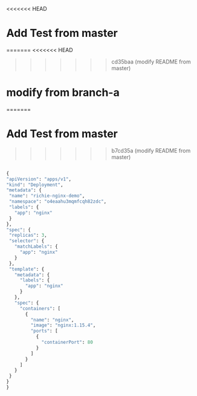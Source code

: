 <<<<<<< HEAD
# Add Test from master
=======
<<<<<<< HEAD
>>>>>>> cd35baa (modify README from master)
# modify from branch-a

=======
# Add Test from master
>>>>>>> b7cd35a (modify README from master)
   ```python
   
   {
  "apiVersion": "apps/v1",
  "kind": "Deployment",
  "metadata": {
    "name": "richie-nginx-demo",
    "namespace": "o4eaahu3mqmfcqh82zdc",
    "labels": {
      "app": "nginx"
    }
  },
  "spec": {
    "replicas": 3,
    "selector": {
      "matchLabels": {
        "app": "nginx"
      }
    },
    "template": {
      "metadata": {
        "labels": {
          "app": "nginx"
        }
      },
      "spec": {
        "containers": [
          {
            "name": "nginx",
            "image": "nginx:1.15.4",
            "ports": [
              {
                "containerPort": 80
              }
            ]
          }
        ]
      }
    }
  }
}
```
